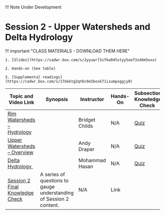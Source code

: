 !!! Note
    Under Development

# Session 2 - Upper Watersheds and Delta Hydrology

!!! important "CLASS MATERIALS - DOWNLOAD THEM HERE"
   
    1. [Slides](https://cadwr.box.com/s/2yyuwrl5zfkw945styy5oef3zd4m5oxu)

    2. Hands-on (See table)

    3. [Supplemental readings](https://cadwr.box.com/s/17dektg2qt6c9e5bosk71izumpxggjy0)

| Topic and Video Link | Synopsis | Instructor |Hands-On | Subsection Knowledge Check  | 
| --- | --- | --- | --- | --- |
| [Rim Watersheds – Hydrology]()  |   | Bridget Childs | N/A | [Quiz]() |
| [Upper Watersheds – Overview]()  |   | Andy Draper | N/A | [Quiz]() |
| [Delta Hydrology ]()  |   | Mohammad Hasan | N/A | [Quiz]() |
| [Session 2 Final Knowledge Check]() | A series of questions to gauge understanding of Session 2 content.  | N/A | Link |

